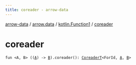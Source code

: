 ```yaml
---
title: coreader - arrow-data
---
```


[arrow-data](../../index.html) / [arrow.data](../index.html) / [kotlin.Function1](index.html) / [coreader](./coreader.html)

# coreader

`fun <A, B> ((`[`A`](coreader.html#A)`) -> `[`B`](coreader.html#B)`).coreader(): `[`CoreaderT`](../-coreader-t.html)`<ForId, `[`A`](coreader.html#A)`, `[`B`](coreader.html#B)`>`